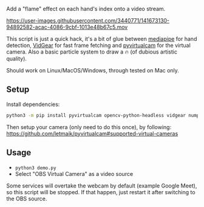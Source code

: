 Add a "flame" effect on each hand's index onto a video stream.

https://user-images.githubusercontent.com/3440771/141673130-94892582-acac-4086-9cbf-1013e48b67c5.mov


This script is just a quick hack, it's a bit of glue between [mediapipe](https://google.github.io/mediapipe/) for hand detection, [VidGear](https://abhitronix.github.io/vidgear/latest/) for fast frame fetching and [pyvirtualcam](https://github.com/letmaik/pyvirtualcam) for the virtual camera. Also a basic particle system to draw a 🔥 (of dubious artistic quality).

Should work on Linux/MacOS/Windows, through tested on Mac only.

## Setup

Install dependencies:
```sh
python3 -m pip install pyvirtualcam opencv-python-headless vidgear numpy mediapipe
```

Then setup your camera (only need to do this once), by following: https://github.com/letmaik/pyvirtualcam#supported-virtual-cameras

## Usage

* `python3 demo.py`
* Select "OBS Virtual Camera" as a video source

Some services will overtake the webcam by default (example Google Meet), so this script will be stopped. If that happen, just restart it after switching to the OBS source.
